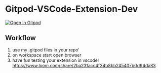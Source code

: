 # Gitpod-VSCode-Extension-Dev

[![Open in Gitpod](https://gitpod.io/button/open-in-gitpod.svg)](https://gitpod.io/#https://github.com/JesterOrNot/Gitpod-VSCode-Extension-Dev)

## Workflow
1. use my .gitpod files in your repo'
2. on workspace start open browser
3. have fun testing your extension in vscode!
https://www.loom.com/share/2ba231acc4f34b8bb245407b0d94da83
